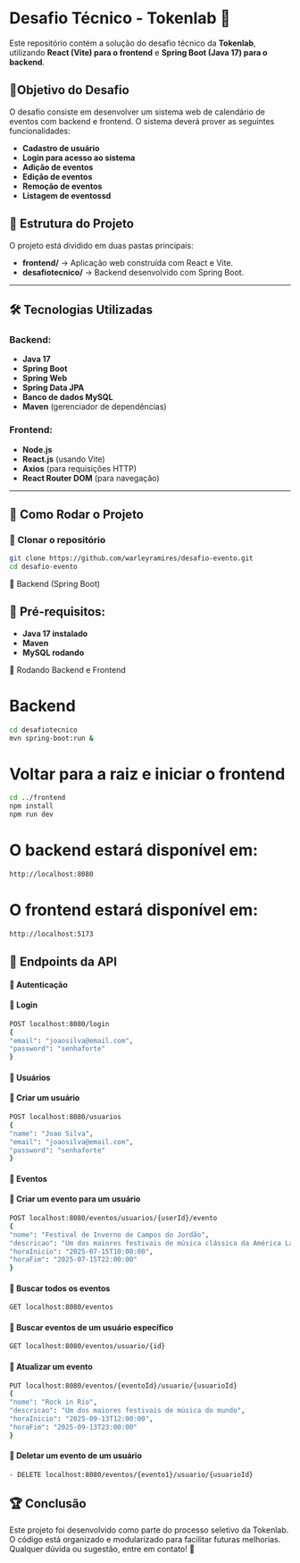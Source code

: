 # Desafio Técnico - Tokenlab 🚀

Este repositório contém a solução do desafio técnico da **Tokenlab**, utilizando **React (Vite) para o frontend** e **Spring Boot (Java 17) para o backend**.

## 🎯Objetivo do Desafio
O desafio consiste em desenvolver um sistema web de calendário de eventos com backend e frontend. O sistema deverá prover as seguintes funcionalidades:

- **Cadastro de usuário**
- **Login para acesso ao sistema**
- **Adição de eventos**
- **Edição de eventos**
- **Remoção de eventos**
- **Listagem de eventossd**

## 📁 Estrutura do Projeto

O projeto está dividido em duas pastas principais:

- **frontend/** → Aplicação web construída com React e Vite.
- **desafiotecnico/** → Backend desenvolvido com Spring Boot.

---

## 🛠 Tecnologias Utilizadas

### Backend:

- **Java 17**
- **Spring Boot**
- **Spring Web**
- **Spring Data JPA**
- **Banco de dados MySQL**
- **Maven** (gerenciador de dependências)

### Frontend:

- **Node.js**
- **React.js** (usando Vite)
- **Axios** (para requisições HTTP)
- **React Router DOM** (para navegação)

---

## 🚀 Como Rodar o Projeto

### 🔹 Clonar o repositório

```bash
git clone https://github.com/warleyramires/desafio-evento.git
cd desafio-evento
```

🔹 Backend (Spring Boot)

## 📌 Pré-requisitos:

- **Java 17 instalado**
- **Maven**
- **MySQL rodando**

🔹 Rodando Backend e Frontend

# Backend

```bash
cd desafiotecnico
mvn spring-boot:run &
```

# Voltar para a raiz e iniciar o frontend

```bash
cd ../frontend
npm install
npm run dev
```

# O backend estará disponível em:
```bash
http://localhost:8080
```
# O frontend estará disponível em:
```bash
http://localhost:5173
```

## 📌 Endpoints da API
#### 🔹 Autenticação
#### 🔹 Login
```bash
POST localhost:8080/login
{
"email": "joaosilva@email.com",
"password": "senhaforte"
}
```

#### 🔹 Usuários
#### 🔹 Criar um usuário
```bash
POST localhost:8080/usuarios
{
"name": "Joao Silva",
"email": "joaosilva@email.com",
"password": "senhaforte"
}
```

#### 🔹 Eventos
#### 🔹 Criar um evento para um usuário
```bash
POST localhost:8080/eventos/usuarios/{userId}/evento
{
"nome": "Festival de Inverno de Campos do Jordão",
"descricao": "Um dos maiores festivais de música clássica da América Latina",
"horaInicio": "2025-07-15T10:00:00",
"horaFim": "2025-07-15T22:00:00"
}
```

#### 🔹 Buscar todos os eventos
```bash
GET localhost:8080/eventos
```

#### 🔹 Buscar eventos de um usuário específico
```bash
GET localhost:8080/eventos/usuario/{id}
```
#### 🔹 Atualizar um evento
```bash
PUT localhost:8080/eventos/{eventoId}/usuario/{usuarioId}
{
"nome": "Rock in Rio",
"descricao": "Um dos maiores festivais de música do mundo",
"horaInicio": "2025-09-13T12:00:00",
"horaFim": "2025-09-13T23:00:00"
}
```

#### 🔹 Deletar um evento de um usuário
```bash
- DELETE localhost:8080/eventos/{evento1}/usuario/{usuarioId}
```

## 🏆 Conclusão
Este projeto foi desenvolvido como parte do processo seletivo da Tokenlab. O código está organizado e modularizado para facilitar futuras melhorias. Qualquer dúvida ou sugestão, entre em contato! 🚀